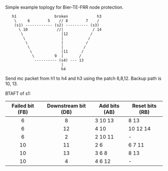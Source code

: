 Simple example toplogy for Bier-TE-FRR node protection.
    
```   
   h1                 broken             h3
    \     6        5    // 8        7    /
    (s1) ------------ (s2) ---------- (s3)
      \ 10             //|             / 14
       \                 |12          /
        \                |           /
         \               |          /
          \              |         /
           \             |11      /
            \         9  |       /
             ---------- (s4) --- 13
                         |
                         h4 

```                                  

Send mc packet from h1 to h4 and h3 using the patch 6,8,12. Backup path is 10, 13.

BTAFT of s1:

| Failed bit (FB) | Downstream bit (DB) | Add bits (AB) | Reset bits (RB) |
|:---------------:|:-------------------:|---------------|-----------------|
|        6        |          8          |    3 10 13    |       8 13      |
|        6        |          12         |      4 10     |     10 12 14    |
|        6        |          2          |    2 10 11    |        -        |
|        10       |          11         |      2 6      |      6 7 11     |
|        10       |          13         |     3 6 8     |       8 13      |
|        10       |          4          |    4 6 12     |        -        |